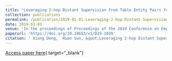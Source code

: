 ```yaml
---
title: "Leveraging 2-hop Distant Supervision from Table Entity Pairs for Relation Extraction"
collection: publications
permalink: /publication/2019-01-01-Leveraging-2-hop-Distant-Supervision-from-Table-Entity-Pairs-for-Relation-Extraction
date: 2019-01-01
venue: 'In the proceedings of Proceedings of the 2019 Conference on Empirical Methods in Natural Language Processing and the 9th International Joint Conference on Natural Language Processing, EMNLP-IJCNLP 2019, Hong Kong, China, November 3-7, 2019'
paperurl: 'https://doi.org/10.18653/v1/D19-1039'
citation: ' Xiang Deng,  Huan Sun, &quot;Leveraging 2-hop Distant Supervision from Table Entity Pairs for Relation Extraction.&quot; In the proceedings of Proceedings of the 2019 Conference on Empirical Methods in Natural Language Processing and the 9th International Joint Conference on Natural Language Processing, EMNLP-IJCNLP 2019, Hong Kong, China, November 3-7, 2019, 2019.'
---
```

[Access paper here](https://doi.org/10.18653/v1/D19-1039){:target="_blank"}
